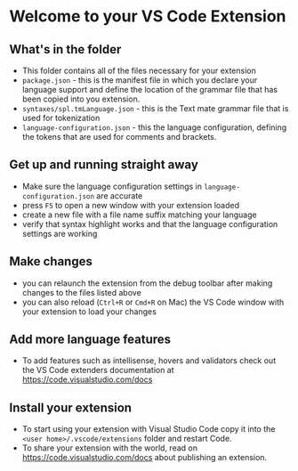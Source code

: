 # Welcome to your VS Code Extension

## What's in the folder

- This folder contains all of the files necessary for your extension
- `package.json` - this is the manifest file in which you declare your language support and define
  the location of the grammar file that has been copied into you extension.
- `syntaxes/spl.tmLanguage.json` - this is the Text mate grammar file that is used for tokenization
- `language-configuration.json` - this the language configuration, defining the tokens that are used for
  comments and brackets.

## Get up and running straight away

- Make sure the language configuration settings in `language-configuration.json` are accurate
- press `F5` to open a new window with your extension loaded
- create a new file with a file name suffix matching your language
- verify that syntax highlight works and that the language configuration settings are working

## Make changes

- you can relaunch the extension from the debug toolbar after making changes to the files listed above
- you can also reload (`Ctrl+R` or `Cmd+R` on Mac) the VS Code window with your extension to load your changes

## Add more language features

- To add features such as intellisense, hovers and validators check out the VS Code extenders documentation at
  https://code.visualstudio.com/docs

## Install your extension

- To start using your extension with Visual Studio Code copy it into the `<user home>/.vscode/extensions` folder and restart Code.
- To share your extension with the world, read on https://code.visualstudio.com/docs about publishing an extension.
